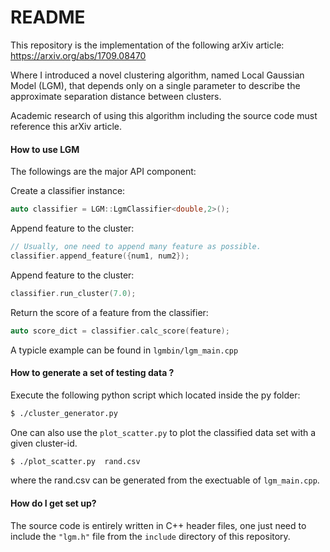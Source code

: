 # README #

This repository is the implementation of the following arXiv article:
https://arxiv.org/abs/1709.08470

Where I introduced a novel clustering algorithm, named Local Gaussian Model (LGM), that depends only on a single parameter to describe the approximate separation distance between clusters.

Academic research of using this algorithm including the source code must reference this arXiv article.


#### How to use LGM ###

The followings are the major API component:

Create a classifier instance:
```cpp
auto classifier = LGM::LgmClassifier<double,2>();
```

Append feature to the cluster:
```cpp
// Usually, one need to append many feature as possible.
classifier.append_feature({num1, num2});
```

Append feature to the cluster:
```cpp
classifier.run_cluster(7.0);
```

Return the score of a feature from the classifier:
```cpp
auto score_dict = classifier.calc_score(feature);
```

A typicle example can be found in ```lgmbin/lgm_main.cpp```

#### How to generate a set of testing data ? ###
Execute the following python script which located inside the py folder:
```bash
$ ./cluster_generator.py
```

One can also use the ```plot_scatter.py``` to plot the classified data set with a given cluster-id.
```bash
$ ./plot_scatter.py  rand.csv
```
where the rand.csv can be generated from the exectuable of ```lgm_main.cpp```.

#### How do I get set up? ###

The source code is entirely written in C++ header files, one just need to include the ```"lgm.h"``` file from the ```include``` directory of this repository.

